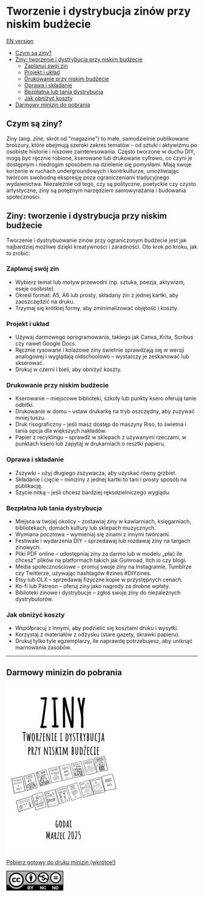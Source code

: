 # Tworzenie i dystrybucja zinów przy niskim budżecie <!-- omit in toc -->

[EN version](making_zines.md)

- [Czym są ziny?](#czym-są-ziny)
- [Ziny: tworzenie i dystrybucja przy niskim budżecie](#ziny-tworzenie-i-dystrybucja-przy-niskim-budżecie)
	- [Zaplanuj swój zin](#zaplanuj-swój-zin)
	- [Projekt i układ](#projekt-i-układ)
	- [Drukowanie przy niskim budżecie](#drukowanie-przy-niskim-budżecie)
	- [Oprawa i składanie](#oprawa-i-składanie)
	- [Bezpłatna lub tania dystrybucja](#bezpłatna-lub-tania-dystrybucja)
	- [Jak obniżyć koszty](#jak-obniżyć-koszty)
- [Darmowy minizin do pobrania](#darmowy-minizin-do-pobrania)

## Czym są ziny?

Ziny (ang. _zine_, skrót od "magazine") to małe, samodzielnie publikowane broszury, które obejmują szeroki zakres tematów &ndash; od sztuki i aktywizmu po osobiste historie i niszowe zainteresowania. Często tworzone w duchu DIY, mogą być ręcznie robione, kserowane lub drukowane cyfrowo, co czyni je dostępnym i niedrogim sposobem na dzielenie się pomysłami. Mają swoje korzenie w ruchach undergroundowych i kontrkulturze, umożliwiając twórcom swobodną ekspresję poza ograniczeniami tradycyjnego wydawnictwa. Niezależnie od tego, czy są polityczne, poetyckie czy czysto artystyczne, ziny są potężnym narzędziem samowyrażania i budowania społeczności.

## Ziny: tworzenie i dystrybucja przy niskim budżecie

Tworzenie i dystrybuowanie zinów przy ograniczonym budżecie jest jak najbardziej możliwe dzięki kreatywności i zaradności. Oto krok po kroku, jak to zrobić:

### Zaplanuj swój zin

* Wybierz temat lub motyw przewodni (np. sztuka, poezja, aktywizm, eseje osobiste).
* Określ format: A5, A6 lub prosty, składany zin z jednej kartki, aby zaoszczędzić na druku.
* Trzymaj się krótkiej formy, aby zminimalizować objętość i koszty.

### Projekt i układ

* Używaj darmowego oprogramowania, takiego jak Canva, Krita, Scribus czy nawet Google Docs.
* Ręcznie rysowane i kolażowe ziny świetnie sprawdzają się w wersji analogowej i wyglądają oldschoolowo &ndash; wystarczy je zeskanować lub skserować.
* Drukuj w czerni i bieli, aby obniżyć koszty.

### Drukowanie przy niskim budżecie

* Kserowanie &ndash; miejscowe biblioteki, szkoły lub punkty ksero oferują tanie odbitki.
* Drukowanie w domu &ndash; ustaw drukarkę na tryb oszczędny, aby zużywać mniej tuszu.
* Druk risograficzny &ndash; jeśli masz dostęp do maszyny Riso, to świetna i tania opcja dla większych nakładów.
* Papier z recyklingu &ndash; sprawdź w sklepach z używanymi rzeczami, w punktach ksero lub zapytaj w drukarniach o resztki papieru.

### Oprawa i składanie

* Zszywki &ndash; użyj długiego zszywacza, aby uzyskać równy grzbiet.
* Składanie i cięcie &ndash; miniziny z jednej kartki to tani i prosty sposób na publikację.
* Szycie nitką &ndash; jeśli chcesz bardziej rękodzielniczego wyglądu.

### Bezpłatna lub tania dystrybucja

* Miejsca w twojej okolicy &ndash; zostawiaj ziny w kawiarniach, księgarniach, bibliotekach, domach kultury lub sklepach muzycznych.
* Wymiana pocztowa &ndash; wymieniaj się zinami z innymi twórcami.
* Festiwale i wydarzenia DIY &ndash; sprzedawaj lub rozdawaj ziny na targach zinowych.
* Pliki PDF online &ndash; udostępniaj ziny za darmo lub w modelu „płać ile chcesz” plików na platformach takich jak Gumroad, Itch.io czy blogi.
* Media społecznościowe &ndash; promuj swoje ziny na Instagramie, Tumblrze czy Twitterze, używając hashtagów #zines #DIYzines.
* Etsy lub OLX &ndash; sprzedawaj fizyczne kopie w przystępnych cenach.
* Ko-fi lub Patreon &ndash; oferuj ziny jako nagrody za drobne wpłaty.
* Biblioteki zinowe i dystrybucje &ndash; zgłoś swoje ziny do niezależnych dystrybutorów.

### Jak obniżyć koszty

* Współpracuj z innymi, aby podzielić się kosztami druku i wysyłki.
* Korzystaj z materiałów z odzysku (stare gazety, skrawki papieru).
* Drukuj tylko tyle egzemplarzy, ile naprawdę potrzebujesz, aby uniknąć marnowania zasobów.

---

## Darmowy minizin do pobrania

![Minizine](assets/ziny_z_malym_budzetem.jpg "Ziny: tworzenie i dystrybucja przy niskim budżecie")

[Pobierz gotowy do druku minizin (wkrótce!)](#)

![CC BY-NC-ND](assets/by-nc-nd-150x52.png "Creative commons - Attribution - Non-commercial - No derivatives")
